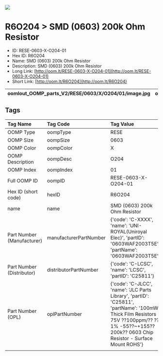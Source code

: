 


  
![][im]
# R6O204 > SMD (0603) 200k Ohm Resistor

- ID: RESE-0603-X-O204-01
- Hex ID: R6O204
- Name: SMD (0603) 200k Ohm Resistor
- Description: SMD (0603) 200k Ohm Resistor
- Long Link: [http://oom.lt/RESE-0603-X-O204-01](http://oom.lt/RESE-0603-X-O204-01)
- Short Link: [http://oom.lt/R6O204](http://oom.lt/R6O204)
  

|oomlout_OOMP_parts_V2/RESE/0603/X/O204/01/image.jpg|oomlout_OOMP_parts_V2/RESE/0603/X/O204/01/image_BOTTOM.jpg|oomlout_OOMP_parts_V2/RESE/0603/X/O204/01/image_RE.jpg||
| :---: | :---: | :---: | :---: |

## Tags
  

|Tag Name|Tag Code|Tag Value|
| :--- | :--- | :--- |
|OOMP Type|oompType|RESE|
|OOMP Size|oompSize|0603|
|OOMP Color|oompColor|X|
|OOMP Description|oompDesc|O204|
|OOMP Index|oompIndex|01|
|Full OOMP ID|oompID|RESE-0603-X-O204-01|
|Hex ID (short code)|hexID|R6O204|
|name|name|SMD (0603) 200k Ohm Resistor|
|Part Number (Manufacturer)|manufacturerPartNumber|{'code': 'C-XXXX', 'name': 'UNI-ROYAL(Uniroyal Elec)', 'partID': '0603WAF2003T5E', 'partName': '0603WAF2003T5E'}|
|Part Number (Distributor)|distributorPartNumber|{'code': 'C-LCSC', 'name': 'LCSC', 'partID': 'C25811'}|
|Part Number (OPL)|oplPartNumber|{'code': 'C-JLCC', 'name': 'JLC Parts Library', 'partID': 'C25811', 'partName': '100mW Thick Film Resistors 75V ??100ppm/?? ??1% -55??~+155?? 200k?? 0603  Chip Resistor - Surface Mount ROHS'}|
||||



[im]: RESE/0603/X/O204/01/image_450.jpg
